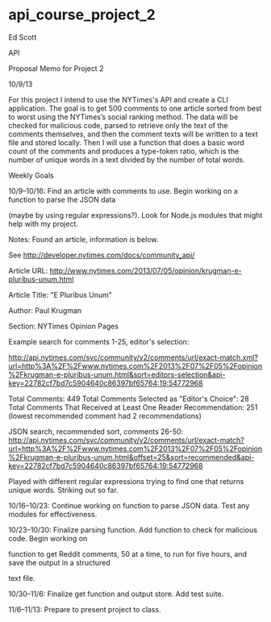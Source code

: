 api_course_project_2
====================

Ed Scott

API

Proposal Memo for Project 2

10/9/13


For this project I intend to use the NYTimes's API and create a CLI application. The goal is to get 500 comments to one article sorted from best to worst using the NYTimes’s social ranking method. The data will be checked for malicious code, parsed to retrieve only the text of the comments themselves, and then the comment texts will be written to a text file and stored locally. Then I will use a function that does a basic word count of the comments and produces a type-token ratio, which is the number of unique words in a text divided by the number of total words.


Weekly Goals


10/9–10/16: Find an article with comments to use. Begin working on a function to parse the JSON data 

(maybe by using regular expressions?). Look for Node.js modules that might help with my project.

Notes: Found an article, information is below.

See http://developer.nytimes.com/docs/community_api/

Article URL: http://www.nytimes.com/2013/07/05/opinion/krugman-e-pluribus-unum.html

Article Title: "E Pluribus Unum"

Author: Paul Krugman

Section: NYTimes Opinion Pages

Example search for comments 1-25, editor's selection:

http://api.nytimes.com/svc/community/v2/comments/url/exact-match.xml?url=http%3A%2F%2Fwww.nytimes.com%2F2013%2F07%2F05%2Fopinion%2Fkrugman-e-pluribus-unum.html&sort=editors-selection&api-key=22782cf7bd7c5904640c86397bf65764:19:54772968


Total Comments: 449
Total Comments Selected as "Editor's Choice": 28
Total Comments That Received at Least One Reader Recommendation: 251 (lowest recommended comment had 2 recommendations)

JSON search, recommended sort, comments 26-50: 
http://api.nytimes.com/svc/community/v2/comments/url/exact-match?url=http%3A%2F%2Fwww.nytimes.com%2F2013%2F07%2F05%2Fopinion%2Fkrugman-e-pluribus-unum.html&offset=25&sort=recommended&api-key=22782cf7bd7c5904640c86397bf65764:19:54772968

Played with different regular expressions trying to find one that returns unique words. Striking out so far.


10/16–10/23: Continue working on function to parse JSON data. Test any modules for effectiveness.


10/23–10/30: Finalize parsing function. Add function to check for malicious code. Begin working on 

function to get Reddit comments, 50 at a time, to run for five hours, and save the output in a structured 

text file.


10/30–11/6: Finalize get function and output store. Add test suite.


11/6–11/13: Prepare to present project to class.

